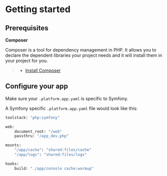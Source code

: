 # Getting started

## Prerequisites

**Composer**

Composer is a tool for dependency management in PHP. It allows you to
declare the dependent libraries your project needs and it will install
them in your project for you.

> -   [Install Composer](https://getcomposer.org/download/)

## Configure your app

Make sure your `.platform.app.yaml` is specific to Symfony.

A Symfony specific `.platform.app.yaml` file would look like this:

```bash
toolstack: "php:symfony"

web:
    document_root: "/web"
    passthru: "/app_dev.php"

mounts:
    "/app/cache": "shared:files/cache"
    "/app/logs": "shared:files/logs"

hooks:
    build: "./app/console cache:warmup"
```
